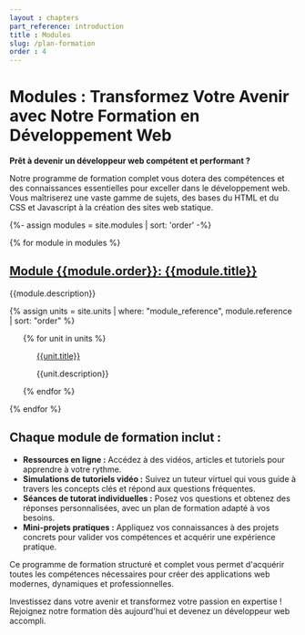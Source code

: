 ```yaml
---
layout : chapters
part_reference: introduction
title : Modules
slug: /plan-formation
order : 4
---
```


# Modules : Transformez Votre Avenir avec Notre Formation en Développement Web

**Prêt à devenir un développeur web compétent et performant ?**

Notre programme de formation complet vous dotera des compétences et des connaissances essentielles pour exceller dans le développement web. Vous maîtriserez une vaste gamme de sujets, des bases du HTML et du CSS et Javascript à la création des sites web statique.

{%- assign modules = site.modules | sort: 'order' -%}

{% for module in modules %}

## **[Module {{module.order}}: {{module.title}}]({{site.baseurl}}{{module.url}})**

{{module.description}}

{% assign units = site.units | where: "module_reference", module.reference | sort: "order" %}
<ul>
    {% for unit in units %}
    <ol>
        <a href="{{site.baseurl}}{{unit.url}}">{{unit.title}}</a>
        <p>{{unit.description}}</p>
    </ol>
    {% endfor %}   
</ul>


{% endfor %}


## **Chaque module de formation inclut :**


* **Ressources en ligne :** Accédez à des vidéos, articles et tutoriels pour apprendre à votre rythme.
* **Simulations de tutoriels vidéo :** Suivez un tuteur virtuel qui vous guide à travers les concepts clés et répond aux questions fréquentes.
* **Séances de tutorat individuelles :** Posez vos questions et obtenez des réponses personnalisées, avec un plan de formation adapté à vos besoins.
* **Mini-projets pratiques :** Appliquez vos connaissances à des projets concrets pour valider vos compétences et acquérir une expérience pratique.

Ce programme de formation structuré et complet vous permet d'acquérir toutes les compétences nécessaires pour créer des applications web modernes, dynamiques et professionnelles.

Investissez dans votre avenir et transformez votre passion en expertise ! Rejoignez notre formation dès aujourd'hui et devenez un développeur web accompli.